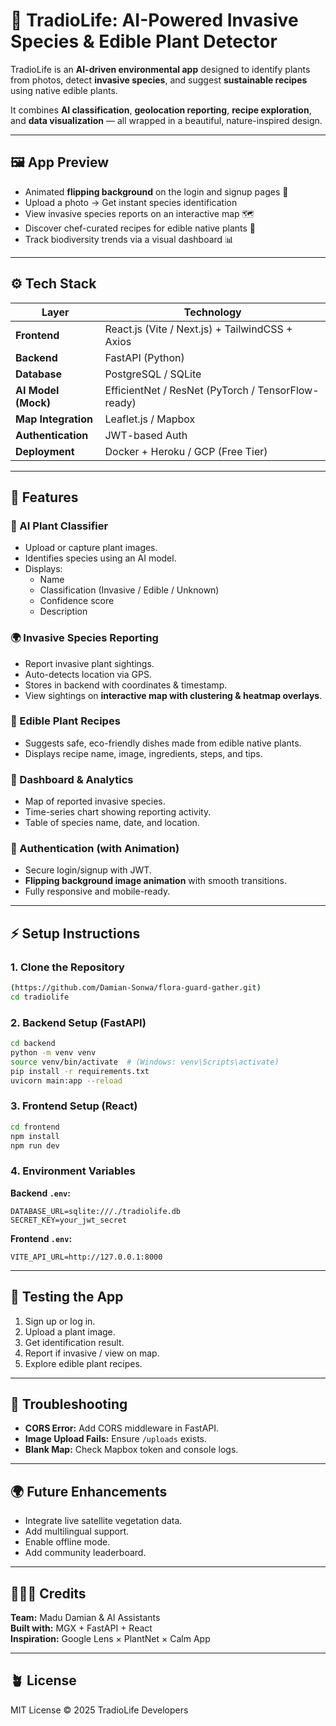 # 🌿 TradioLife: AI-Powered Invasive Species & Edible Plant Detector

TradioLife is an **AI-driven environmental app** designed to identify plants from photos, detect **invasive species**, and suggest **sustainable recipes** using native edible plants.

It combines **AI classification**, **geolocation reporting**, **recipe exploration**, and **data visualization** — all wrapped in a beautiful, nature-inspired design.

---

## 🖼️ App Preview

- Animated **flipping background** on the login and signup pages 🌄  
- Upload a photo → Get instant species identification  
- View invasive species reports on an interactive map 🗺️  
- Discover chef-curated recipes for edible native plants 🥗  
- Track biodiversity trends via a visual dashboard 📊  

---

## ⚙️ Tech Stack

| Layer | Technology |
|-------|-------------|
| **Frontend** | React.js (Vite / Next.js) + TailwindCSS + Axios |
| **Backend** | FastAPI (Python) |
| **Database** | PostgreSQL / SQLite |
| **AI Model (Mock)** | EfficientNet / ResNet (PyTorch / TensorFlow-ready) |
| **Map Integration** | Leaflet.js / Mapbox |
| **Authentication** | JWT-based Auth |
| **Deployment** | Docker + Heroku / GCP (Free Tier) |

---

## 🚀 Features

### 🧠 AI Plant Classifier
- Upload or capture plant images.  
- Identifies species using an AI model.  
- Displays:
  - Name
  - Classification (Invasive / Edible / Unknown)
  - Confidence score
  - Description  

### 🌍 Invasive Species Reporting
- Report invasive plant sightings.  
- Auto-detects location via GPS.  
- Stores in backend with coordinates & timestamp.  
- View sightings on **interactive map with clustering & heatmap overlays**.

### 🥬 Edible Plant Recipes
- Suggests safe, eco-friendly dishes made from edible native plants.  
- Displays recipe name, image, ingredients, steps, and tips.  

### 🧭 Dashboard & Analytics
- Map of reported invasive species.  
- Time-series chart showing reporting activity.  
- Table of species name, date, and location.  

### 💫 Authentication (with Animation)
- Secure login/signup with JWT.  
- **Flipping background image animation** with smooth transitions.  
- Fully responsive and mobile-ready.

---

## ⚡ Setup Instructions

### 1. Clone the Repository
```bash
(https://github.com/Damian-Sonwa/flora-guard-gather.git)
cd tradiolife
```

### 2. Backend Setup (FastAPI)
```bash
cd backend
python -m venv venv
source venv/bin/activate  # (Windows: venv\Scripts\activate)
pip install -r requirements.txt
uvicorn main:app --reload
```

### 3. Frontend Setup (React)
```bash
cd frontend
npm install
npm run dev
```

### 4. Environment Variables

**Backend `.env`:**
```
DATABASE_URL=sqlite:///./tradiolife.db
SECRET_KEY=your_jwt_secret
```

**Frontend `.env`:**
```
VITE_API_URL=http://127.0.0.1:8000
```

---

## 🧪 Testing the App

1. Sign up or log in.  
2. Upload a plant image.  
3. Get identification result.  
4. Report if invasive / view on map.  
5. Explore edible plant recipes.  

---

## 🐞 Troubleshooting

- **CORS Error:** Add CORS middleware in FastAPI.  
- **Image Upload Fails:** Ensure `/uploads` exists.  
- **Blank Map:** Check Mapbox token and console logs.  

---

## 🌍 Future Enhancements
- Integrate live satellite vegetation data.  
- Add multilingual support.  
- Enable offline mode.  
- Add community leaderboard.  

---

## 👩🏾‍💻 Credits
**Team:** Madu Damian & AI Assistants  
**Built with:** MGX + FastAPI + React  
**Inspiration:** Google Lens × PlantNet × Calm App  

---

## 🪴 License
MIT License © 2025 TradioLife Developers
